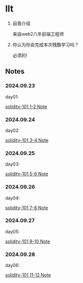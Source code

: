 # llt

1. 自我介绍 

   来自web2八年前端工程师

2. 你认为你会完成本次残酷学习吗？

   必须的!

## Notes

<!-- Content_START -->

### 2024.09.23

day01:

[solidity-101 1-2 Note](./content/llt/101.md)

### 2024.09.24

day02:

[solidity-101 3-4 Note](./content/llt/102.md)

### 2024.09.25

day03:

[solidity-101 5-6 Note](./content/llt/103.md)

### 2024.09.26

day04:

[solidity-101 7-8 Note](./content/llt/104.md)

### 2024.09.27

day05:

[solidity-101 9-10 Note](./content/llt/105.md)

### 2024.09.28

day06:

[solidity-101 11-12 Note](./content/llt/106.md)

<!-- Content_END -->

